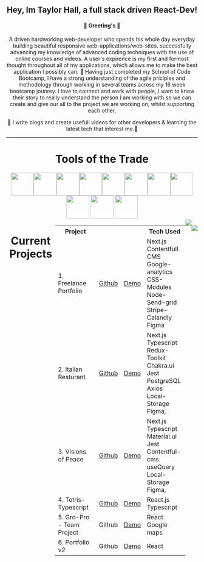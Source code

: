 


 </div>


<h2 align="center">Hey, Im Taylor Hall, a full stack driven React-Dev!</h2>

<h4 align="center">👋 Greeting's 👋 </h4>



<p align="center">
A driven hardworking web-developer who spends his whole day everyday building beautiful responsive web-applications/web-sites. successfully advancing my knowledge of advanced coding techniques with the use of online courses and videos. A user's expirence is my first and formost thought throughout all of my applications, which allows me to make the best application I possibly can.
🌱 Having just completed my School of Code Bootcamp, I have a strong understanding of the agile priciples and methodology through working in several teams across my 16 week bootcamp jounrey. I love to connect and work with people, I want to know their story to really understand the person I am working with so we can create and give our all to the project we are working on, whilst supporting each other. 
</p>

<p align="center">
🚀  I write blogs and create usefull videos for other developers & learning the latest tech that interest me.🚀 
</p>

---

<h1 align="center">Tools of the Trade </h1>

<div align="center">
<img height="60px" src="https://img.icons8.com/color/48/000000/html-5--v2.png"/><img height="60px" src="https://img.icons8.com/color/48/000000/css3.png"/><img height="60px" src="https://img.icons8.com/color/48/000000/sass-avatar.png"/><img height="60px" src="https://img.icons8.com/ultraviolet/40/000000/react--v2.png"/><img height="60px" src="https://img.icons8.com/color/48/000000/javascript--v1.png"/><img height="60px" src="https://img.icons8.com/color/48/000000/firebase.png"/><img height="60px" src="https://img.icons8.com/fluency/48/000000/adobe-photoshop.png"/><img height="60px" src="https://img.icons8.com/fluency/48/000000/adobe-after-effects.png"/><img height="60px" src="https://img.icons8.com/color/48/000000/figma--v1.png"/>
<img height="60px" src="https://img.icons8.com/fluency/344/node-js.png"/>
<img height="60px" src="https://img.icons8.com/color/344/git.png"/>


<div style="display:flex; justify-content:center; "}>

<h1 align="center">Current Projects </h1>

<div style="height:600px; width:600px;">

<table>
  <tr>
    <th>Project</th>
    <th></th>
    <th></th>
    <th>Tech Used</th>
  </tr>
  <tr>
    <td>1. Freelance Portfolio</td>
    <td><a href="https://github.com/Jordaneddielinton93/Freelance-Portfolio-Website">Github</td>
    <td><a href="https://jordansfreelancing.co.uk/">Demo</td>
    <td>Next.js<br/> Contentfull CMS<br/> Google-analytics<br/>CSS-Modules<br/> Node-Send-grid<br/> Stripe-Calandly<br/>Figma</td>
  </tr>
  <tr>
    <td>2. Italian Resturant</td>
    <td><a href="https://github.com/Jordaneddielinton93/italian-resturant-front-end">Github</td>
    <td><a href="https://italian-resturant-front-end.vercel.app/">Demo</td>
    <td>Next.js<br/> Typescript<br/> Redux-Toolkit<br/> Chakra.ui<br/> Jest<br/> PostgreSQL<br/>Axios<br/> Local-Storage<br/>  Figma, </td>
  </tr>


<tr>
    <td>3. Visions of Peace</td>
    <td><a href="https://github.com/Jordaneddielinton93/visions-of-Peace">Github</td>
    <td><a href="https://visions-of-peace.netlify.app/">Demo</td>
    <td>Next.js<br/> Typescript<br/>Material.ui<br/> Jest<br/> Contentful-cms <br/>useQuery<br/> Local-Storage<br/>  Figma, </td>
  </tr>



 <tr>
    <td>4. Tetris-Typescript</td>
    <td><a href="https://github.com/Jordaneddielinton93/Tetris-With-Typescript">Github</td>
    <td><a href="https://testris-with-jordan.netlify.app/">Demo</td>
    <td>React.js<br/> Typescript<br/>  </td>
  </tr>
<tr>
    <td>5. Gro-Pro - Team Project</td>
    <td>Github</td>
    <td><a href="https://bike-man-dan-wheeldeal.netlify.app/">Demo</td>
    <td>React <br/> Google maps </td>
  </tr>

<tr>
    <td>6. Portfolio v2</td>
    <td>Github</td>
    <td><a href="https://jordans-new-portfolio.netlify.app/">Demo</td>
    <td>React</td>
  </tr>

</table>

</div>

---

<img src="https://www.codewars.com/users/Jordanlinton93/badges/large"/>

  <a  href="www.linkedin.com/in/jordan-e-linton" target="_blank"><img src="https://img.shields.io/badge/-LinkedIn-%230077B5?style=for-the-badge&logo=linkedin&logoColor=white" target="_blank"></a> 

<!--
